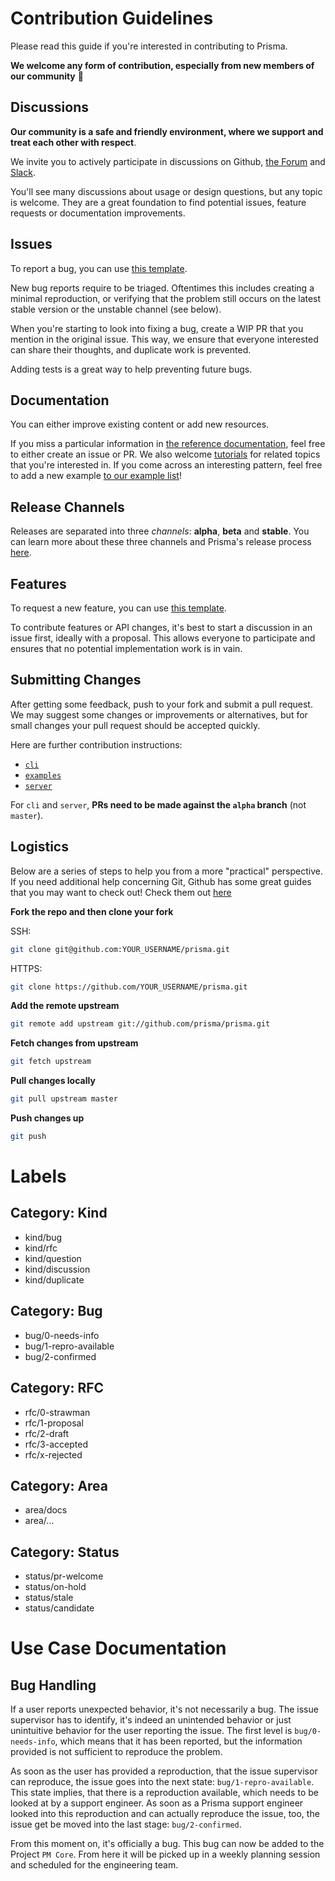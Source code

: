 # Contribution Guidelines

Please read this guide if you're interested in contributing to Prisma.

**We welcome any form of contribution, especially from new members of our community** 💚

## Discussions

**Our community is a safe and friendly environment, where we support and treat each other with respect**.

We invite you to actively participate in discussions on Github, [the Forum](https://www.prisma.io/forum/) and [Slack](https://slack.prisma.io/).

You'll see many discussions about usage or design questions, but any topic is welcome.
They are a great foundation to find potential issues, feature requests or documentation improvements.

## Issues

To report a bug, you can use [this template](https://github.com/prisma/prisma/issues/new?template=bug_report.md).

New bug reports require to be triaged. Oftentimes this includes creating a minimal reproduction, or verifying that the problem still occurs on the latest stable version or the unstable channel (see below).

When you're starting to look into fixing a bug, create a WIP PR that you mention in the original issue. This way, we ensure that everyone interested can share their thoughts, and duplicate work is prevented.

Adding tests is a great way to help preventing future bugs.

## Documentation

You can either improve existing content or add new resources.

If you miss a particular information in [the reference documentation](https://www.prisma.io/docs), feel free to either create an issue or PR. We also welcome [tutorials](https://www.prisma.io/docs/tutorials) for related topics that you're interested in. If you come across an interesting pattern, feel free to add a new example [to our example list](https://github.com/prisma/prisma/tree/master/examples)!

## Release Channels

Releases are separated into three _channels_: **alpha**, **beta** and **stable**. You can learn more about these three channels and Prisma's release process [here](https://www.prisma.io/blog/improving-prismas-release-process-yaey8deiwaex/).

## Features

To request a new feature, you can use [this template](https://github.com/prisma/prisma/issues/new?template=feature_request.md).

To contribute features or API changes, it's best to start a discussion in an issue first, ideally with a proposal. This allows everyone to participate and ensures that no potential implementation work is in vain.

## Submitting Changes

After getting some feedback, push to your fork and submit a pull request. We
may suggest some changes or improvements or alternatives, but for small changes
your pull request should be accepted quickly.

Here are further contribution instructions:

* [`cli`](./cli/CONTRIBUTING.md)
* [`examples`](./examples/CONTRIBUTING.md)
* [`server`](./server/CONTRIBUTING.md)

For `cli` and `server`, **PRs need to be made against the `alpha` branch** (not `master`).

## Logistics

Below are a series of steps to help you from a more "practical" perspective. If you need additional help concerning Git, Github has some great guides that you may want to check out! Check them out [here](https://guides.github.com/)

**Fork the repo and then clone your fork**

SSH:
```sh
git clone git@github.com:YOUR_USERNAME/prisma.git
```

HTTPS:
```sh
git clone https://github.com/YOUR_USERNAME/prisma.git
```

**Add the remote upstream**

```sh
git remote add upstream git://github.com/prisma/prisma.git
```

**Fetch changes from upstream**

```sh
git fetch upstream
```

**Pull changes locally**

```sh
git pull upstream master
```

**Push changes up**

```sh
git push
```


# Labels

## Category: Kind

- kind/bug
- kind/rfc
- kind/question
- kind/discussion
- kind/duplicate

## Category: Bug

- bug/0-needs-info
- bug/1-repro-available
- bug/2-confirmed

## Category: RFC

- rfc/0-strawman
- rfc/1-proposal
- rfc/2-draft
- rfc/3-accepted
- rfc/x-rejected

## Category: Area

- area/docs
- area/...

## Category: Status

- status/pr-welcome
- status/on-hold
- status/stale
- status/candidate


# Use Case Documentation

## Bug Handling

If a user reports unexpected behavior, it's not necessarily a bug. The issue supervisor has to identify, it's indeed an unintended behavior or just unintuitive behavior for the user reporting the issue.
The first level is `bug/0-needs-info`, which means that it has been reported, but the information provided is not sufficient to reproduce the problem.

As soon as the user has provided a reproduction, that the issue supervisor can reproduce, the issue goes into the next state: `bug/1-repro-available`. This state implies, that there is a reproduction available, which needs to be looked at by a support engineer. As soon as a Prisma support engineer looked into this reproduction and can actually reproduce the issue, too, the issue get be moved into the last stage: `bug/2-confirmed`.

From this moment on, it's officially a bug. This bug can now be added to the Project `PM Core`. From here it will be picked up in a weekly planning session and scheduled for the engineering team.
